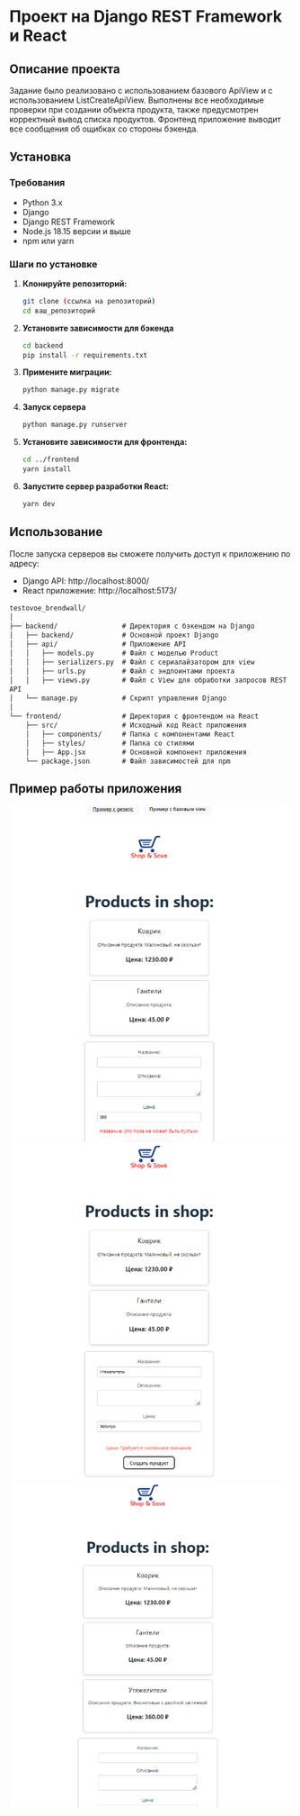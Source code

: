 # Проект на Django REST Framework и React

## Описание проекта

Задание было реализовано с использованием базового ApiView и с использованием ListCreateApiView. Выполнены все необходимые проверки при создании объекта продукта, также предусмотрен корректный вывод списка продуктов. Фронтенд приложение выводит все сообщения об ощибках со стороны бэкенда.

## Установка

### Требования

- Python 3.x
- Django
- Django REST Framework
- Node.js 18.15 версии и выше
- npm или yarn

### Шаги по установке

1. **Клонируйте репозиторий:**

   ```bash
   git clone (ссылка на репозиторий)
   cd ваш_репозиторий
   ```
2. **Установите зависимости для бэкенда**
    ```bash
    cd backend
    pip install -r requirements.txt
    ```
3. **Примените миграции:**
    ```bash
    python manage.py migrate
    ```
4. **Запуск сервера**
    ```bash
    python manage.py runserver
    ```
5. **Установите зависимости для фронтенда:**
    ```bash
    cd ../frontend
    yarn install
    ```
6. **Запустите сервер разработки React:**
    ```bash
    yarn dev
    ```

## Использование
После запуска серверов вы сможете получить доступ к приложению по адресу:
- Django API: http://localhost:8000/
- React приложение: http://localhost:5173/
```
testovoe_brendwall/
│
├── backend/                # Директория с бэкендом на Django
│   ├── backend/            # Основной проект Django
│   ├── api/                # Приложение API
│   │   ├── models.py       # Файл с моделью Product
│   │   ├── serializers.py  # Файл с сериалайзатором для view
│   │   ├── urls.py         # Файл с эндпоинтами проекта
│   │   ├── views.py        # Файл с View для обработки запросов REST API
│   └── manage.py           # Скрипт управления Django
│
└── frontend/               # Директория с фронтендом на React
    ├── src/                # Исходный код React приложения
    │   ├── components/     # Папка с компонентами React
    │   ├── styles/         # Папка со стилями
    │   ├── App.jsx         # Основной компонент приложения
    └── package.json        # Файл зависимостей для npm
```
## Пример работы приложения
![img.png](img.png)
![img_1.png](img_1.png)
![img_2.png](img_2.png)
